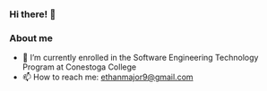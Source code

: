 ### Hi there! 👋

### About me
- 🌱 I’m currently enrolled in the Software Engineering Technology Program at Conestoga College
- 📫 How to reach me: ethanmajor9@gmail.com

